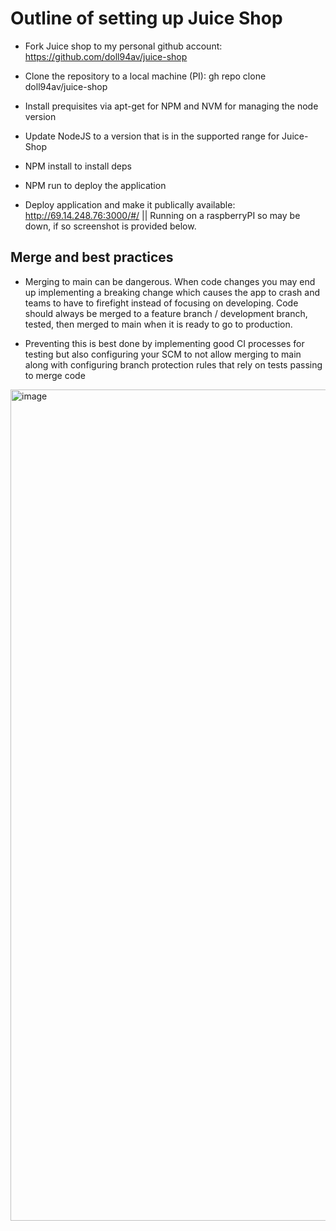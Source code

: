 ﻿# Outline of setting up Juice Shop

- Fork Juice shop to my personal github account: https://github.com/doll94av/juice-shop

- Clone the repository to a local machine (PI): gh repo clone doll94av/juice-shop

- Install prequisites via apt-get for NPM and NVM for managing the node version

- Update NodeJS to a version that is in the supported range for Juice-Shop

- NPM install to install deps

- NPM run to deploy the application

- Deploy application and make it publically available: http://69.14.248.76:3000/#/ || Running on a raspberryPI so may be down, if so screenshot is provided below.


## Merge and best practices

- Merging to main can be dangerous. When code changes you may end up implementing a breaking change which causes the app to crash and teams to have to firefight instead of focusing on developing. Code should always be merged to a feature branch / development branch, tested, then merged to main when it is ready to go to production.

- Preventing this is best done by implementing good CI processes for testing but also configuring your SCM to not allow merging to main along with configuring branch protection rules that rely on tests passing to merge code

<img width="2535" height="1330" alt="image" src="https://github.com/user-attachments/assets/b11c91d9-994b-4cb8-bd4e-1ce4fc6eaec2" />
